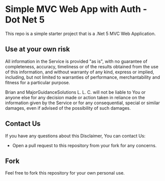 # Simple MVC Web App with Auth - Dot Net 5

This repo is a simple starter project that is a .Net 5 MVC Web Application.

## Use at your own risk

All information in the Service is provided "as is", with no guarantee of completeness, accuracy, timeliness or of the results obtained from the use of this information, and without warranty of any kind, express or implied, including, but not limited to warranties of performance, merchantability and fitness for a particular purpose.  

Brian and MajorGuidanceSolutions L. L. C. will not be liable to You or anyone else for any decision made or action taken in reliance on the information given by the Service or for any consequential, special or similar damages, even if advised of the possibility of such damages.

## Contact Us ##
If you have any questions about this Disclaimer, You can contact Us:  

* Open a pull request to this repository from your fork for any concerns.

## Fork ##

Feel free to fork this repository for your own personal use.